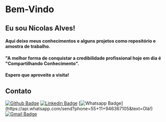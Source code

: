 # Bem-Vindo
 
## Eu sou Nicolas Alves!
 
 #### Aqui deixo meus conhecimentos e alguns projetos como repositório e amostra de trabalho.
 
 #### "A melhor forma de conquistar a credibilidade profissional hoje em dia é "Compartilhando Conhecimento".
 
 #### Espero que aproveite a visita!
 
## Contato
[![Github Badge](https://img.shields.io/badge/-Github-000?style=flat-square&logo=Github&logoColor=white&link=https://github.com/Nicolas-Alves-De-Oliveira)](https://github.com/Nicolas-Alves-De-Oliveira)
[![Linkedin Badge](https://img.shields.io/badge/-LinkedIn-blue?style=flat-square&logo=Linkedin&logoColor=white&link=https://www.linkedin.com/in/nicolas-alves-de-oliveira-36a21321b)](https://www.linkedin.com/in/nicolas-alves-de-oliveira-36a21321b)
[![Whatsapp Badge](https://img.shields.io/badge/-Whatsapp-4CA143?style=flat-square&labelColor=4CA143&logo=whatsapp&logoColor=white&link=https://api.whatsapp.com/send?phone=55+11+946367105&text=Olá!)](https://api.whatsapp.com/send?phone=55+11+946367105&text=Olá!)
[![Gmail Badge](https://img.shields.io/badge/-Gmail-c14438?style=flat-square&logo=Gmail&logoColor=white&link=mailto:nicolasalvesdeoliveira016@gmail.com
)](mailto:nicolasalvesdeoliveira016@gmail.com
)

